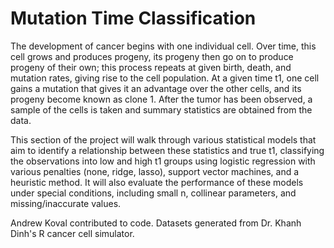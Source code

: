 # Mutation Time Classification

The development of cancer begins with one individual cell.  Over time, this cell grows and produces progeny, its progeny then go on to produce progeny of their own; this process repeats at given birth, death, and mutation rates, giving rise to the cell population.  At a given time t1, one cell gains a mutation that gives it an advantage over the other cells, and its progeny become known as clone 1.  After the tumor has been observed, a sample of the cells is taken and summary statistics are obtained from the data.

This section of the project will walk through various statistical models that aim to identify a relationship between these statistics and true t1, classifying the observations into low and high t1 groups using logistic regression with various penalties (none, ridge, lasso), support vector machines, and a heuristic method. It will also evaluate the performance of these models under special conditions, including small n, collinear parameters, and missing/inaccurate values.

Andrew Koval contributed to code. Datasets generated from Dr. Khanh Dinh's R cancer cell simulator.
